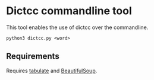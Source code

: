 # Dictcc commandline tool

This tool enables the use of dictcc over the commandline.

	python3 dictcc.py <word>
	
## Requirements
Requires [tabulate](https://bitbucket.org/astanin/python-tabulate) and [BeautifulSoup](https://www.crummy.com/software/BeautifulSoup/).
